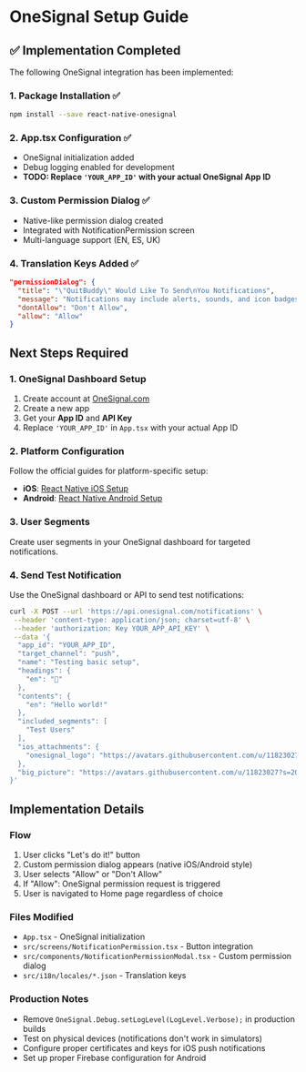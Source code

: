 # OneSignal Setup Guide

## ✅ Implementation Completed

The following OneSignal integration has been implemented:

### 1. Package Installation ✅
```bash
npm install --save react-native-onesignal
```

### 2. App.tsx Configuration ✅
- OneSignal initialization added
- Debug logging enabled for development
- **TODO: Replace `'YOUR_APP_ID'` with your actual OneSignal App ID**

### 3. Custom Permission Dialog ✅
- Native-like permission dialog created
- Integrated with NotificationPermission screen
- Multi-language support (EN, ES, UK)

### 4. Translation Keys Added ✅
```json
"permissionDialog": {
  "title": "\"QuitBuddy\" Would Like To Send\nYou Notifications",
  "message": "Notifications may include alerts, sounds, and icon badges. These can be configured in Settings.",
  "dontAllow": "Don't Allow",
  "allow": "Allow"
}
```

## Next Steps Required

### 1. OneSignal Dashboard Setup
1. Create account at [OneSignal.com](https://onesignal.com)
2. Create a new app
3. Get your **App ID** and **API Key**
4. Replace `'YOUR_APP_ID'` in `App.tsx` with your actual App ID

### 2. Platform Configuration
Follow the official guides for platform-specific setup:
- **iOS**: [React Native iOS Setup](https://documentation.onesignal.com/docs/react-native-sdk-setup#ios-setup)
- **Android**: [React Native Android Setup](https://documentation.onesignal.com/docs/react-native-sdk-setup#android-setup)

### 3. User Segments
Create user segments in your OneSignal dashboard for targeted notifications.

### 4. Send Test Notification
Use the OneSignal dashboard or API to send test notifications:

```bash
curl -X POST --url 'https://api.onesignal.com/notifications' \
 --header 'content-type: application/json; charset=utf-8' \
 --header 'authorization: Key YOUR_APP_API_KEY' \
 --data '{
  "app_id": "YOUR_APP_ID",
  "target_channel": "push",
  "name": "Testing basic setup",
  "headings": {
    "en": "👋"
  },
  "contents": {
    "en": "Hello world!"
  },
  "included_segments": [
    "Test Users"
  ],
  "ios_attachments": {
    "onesignal_logo": "https://avatars.githubusercontent.com/u/11823027?s=200&v=4"
  },
  "big_picture": "https://avatars.githubusercontent.com/u/11823027?s=200&v=4"
}'
```

## Implementation Details

### Flow
1. User clicks "Let's do it!" button
2. Custom permission dialog appears (native iOS/Android style)
3. User selects "Allow" or "Don't Allow"
4. If "Allow": OneSignal permission request is triggered
5. User is navigated to Home page regardless of choice

### Files Modified
- `App.tsx` - OneSignal initialization
- `src/screens/NotificationPermission.tsx` - Button integration
- `src/components/NotificationPermissionModal.tsx` - Custom permission dialog
- `src/i18n/locales/*.json` - Translation keys

### Production Notes
- Remove `OneSignal.Debug.setLogLevel(LogLevel.Verbose);` in production builds
- Test on physical devices (notifications don't work in simulators)
- Configure proper certificates and keys for iOS push notifications
- Set up proper Firebase configuration for Android
